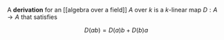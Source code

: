 A **derivation** for an [[algebra over a field]] $A$ over $k$ is a $k$-linear map $D: A \to A$ that satisfies

$$
D(ab) = D(a)b+ D(b)a
$$